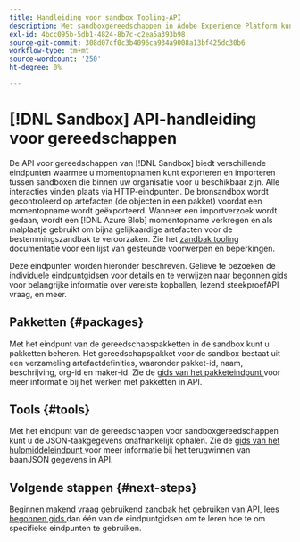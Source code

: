 ```yaml
---
title: Handleiding voor sandbox Tooling-API
description: Met sandboxgereedschappen in Adobe Experience Platform kunt u een momentopname van sandboxconfiguraties tussen sandboxen exporteren en importeren.
exl-id: 4bcc095b-5db1-4824-8b7c-c2ea5a393b98
source-git-commit: 308d07cf0c3b4096ca934a9008a13bf425dc30b6
workflow-type: tm+mt
source-wordcount: '250'
ht-degree: 0%

---
```


# [!DNL Sandbox] API-handleiding voor gereedschappen

De API voor gereedschappen van [!DNL Sandbox] biedt verschillende eindpunten waarmee u momentopnamen kunt exporteren en importeren tussen sandboxen die binnen uw organisatie voor u beschikbaar zijn. Alle interacties vinden plaats via HTTP-eindpunten. De bronsandbox wordt gecontroleerd op artefacten (de objecten in een pakket) voordat een momentopname wordt geëxporteerd. Wanneer een importverzoek wordt gedaan, wordt een [!DNL Azure Blob] momentopname verkregen en als malplaatje gebruikt om bijna gelijkaardige artefacten voor de bestemmingszandbak te veroorzaken. Zie het [ zandbak tooling ](../ui/sandbox-tooling.md#objects-supported-for-sandbox-tooling) documentatie voor een lijst van gesteunde voorwerpen en beperkingen.

Deze eindpunten worden hieronder beschreven. Gelieve te bezoeken de individuele eindpuntgidsen voor details en te verwijzen naar [ begonnen gids ](./getting-started.md) voor belangrijke informatie over vereiste kopballen, lezend steekproefAPI vraag, en meer.

## Pakketten {#packages}

Met het eindpunt van de gereedschapspakketten in de sandbox kunt u pakketten beheren. Het gereedschapspakket voor de sandbox bestaat uit een verzameling artefactdefinities, waaronder pakket-id, naam, beschrijving, org-id en maker-id. Zie de [ gids van het pakketeindpunt ](./packages.md) voor meer informatie bij het werken met pakketten in API.

## Tools {#tools}

Met het eindpunt van de gereedschappen voor sandboxgereedschappen kunt u de JSON-taakgegevens onafhankelijk ophalen. Zie de [ gids van het hulpmiddeleindpunt ](./tools.md) voor meer informatie bij het terugwinnen van baanJSON gegevens in API.

## Volgende stappen {#next-steps}

Beginnen makend vraag gebruikend zandbak het gebruiken van API, lees [ begonnen gids ](./getting-started.md) dan één van de eindpuntgidsen om te leren hoe te om specifieke eindpunten te gebruiken.
